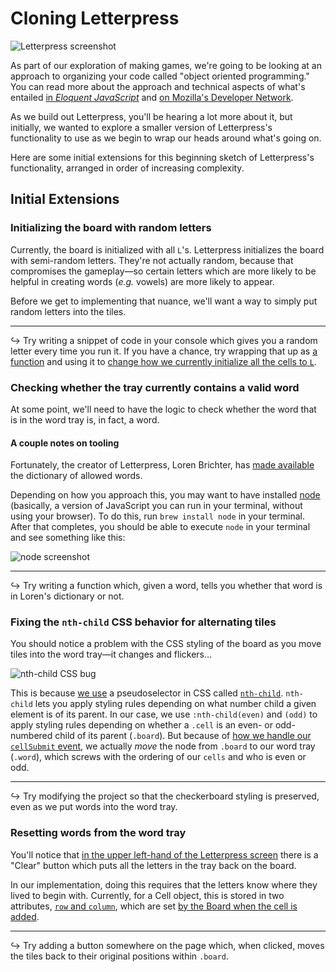 # Cloning Letterpress

![Letterpress screenshot](http://www.wired.com/images_blogs/gamelife/2012/11/letterpress.png)

As part of our exploration of making games, we're going to be looking at an approach to organizing your code called "object oriented programming."  You can read more about the approach and technical aspects of what's entailed [in _Eloquent JavaScript_](http://eloquentjavascript.net/1st_edition/chapter3.html) and [on Mozilla's Developer Network](https://developer.mozilla.org/en-US/docs/Web/JavaScript/Introduction_to_Object-Oriented_JavaScript).

As we build out Letterpress, you'll be hearing a lot more about it, but initially, we wanted to explore a smaller version of Letterpress's functionality to use as we begin to wrap our heads around what's going on.

Here are some initial extensions for this beginning sketch of Letterpress's functionality, arranged in order of increasing complexity.

## Initial Extensions

### Initializing the board with random letters

Currently, the board is initialized with all `L`'s.  Letterpress initializes the board with semi-random letters.  They're not actually random, because that compromises the gameplay—so certain letters which are more likely to be helpful in creating words (_e.g._ vowels) are more likely to appear.

Before we get to implementing that nuance, we'll want a way to simply put random letters into the tiles.

---

&#8618; Try writing a snippet of code in your console which gives you a random letter every time you run it.  If you have a chance, try wrapping that up as [a function](http://eloquentjavascript.net/1st_edition/chapter3.html) and using it to [change how we currently initialize all the cells to `L`](https://github.com/dgmde15/Letterpress/blob/gh-pages/script.js#L7).

### Checking whether the tray currently contains a valid word

At some point, we'll need to have the logic to check whether the word that is in the word tray is, in fact, a word.

#### A couple notes on tooling 

Fortunately, the creator of Letterpress, Loren Brichter, has [made available](https://github.com/atebits/Words.git) the dictionary of allowed words.

Depending on how you approach this, you may want to have installed [node]() (basically, a version of JavaScript you can run in your terminal, without using your browser).  To do this, run `brew install node` in your terminal.  After that completes, you should be able to execute `node` in your terminal and see something like this:

![node screenshot](http://dgmde15slush.s3.amazonaws.com/node-screenshot.png)

---

&#8618; Try writing a function which, given a word, tells you whether that word is in Loren's dictionary or not.

### Fixing the `nth-child` CSS behavior for alternating tiles

You should notice a problem with the CSS styling of the board as you move tiles into the word tray—it changes and flickers…

![nth-child CSS bug](http://dgmde15slush.s3.amazonaws.com/nth-child_bug.gif)

This is because [we use](https://github.com/dgmde15/Letterpress/blob/gh-pages/style.css#L67-L82) a pseudoselector in CSS called [`nth-child`](https://developer.mozilla.org/en-US/docs/Web/CSS/:nth-child).  `nth-child` lets you apply styling rules depending on what number child a given element is of its parent.  In our case, we use `:nth-child(even)` and `(odd)` to apply styling rules depending on whether a `.cell` is an even- or odd-numbered child of its parent (`.board`).  But because of [how we handle our `cellSubmit` event](https://github.com/dgmde15/Letterpress/blob/gh-pages/board.js#L97), we actually _move_ the node from `.board` to our word tray (`.word`), which screws with the ordering of our `cells` and who is even or odd.

---

&#8618; Try modifying the project so that the checkerboard styling is preserved, even as we put words into the word tray.


### Resetting words from the word tray

You'll notice that [in the upper left-hand of the Letterpress screen](#cloning-letterpress) there is a "Clear" button which puts all the letters in the tray back on the board.

In our implementation, doing this requires that the letters know where they lived to begin with.  Currently, for a Cell object, this is stored in two attributes, [`row` and `column`](https://github.com/dgmde15/Letterpress/blob/gh-pages/cell.js#L9-L10), which are set [by the Board when the cell is added](https://github.com/dgmde15/Letterpress/blob/gh-pages/board.js#L43-L46).

---

&#8618; Try adding a button somewhere on the page which, when clicked, moves the tiles back to their original positions within `.board`.